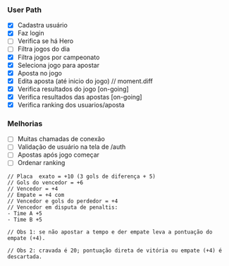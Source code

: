 ### User Path

- [x] Cadastra usuário
- [x] Faz login
- [ ] Verifica se há Hero
- [ ] Filtra jogos do dia 
- [x] Filtra jogos por campeonato
- [x] Seleciona jogo para apostar
- [x] Aposta no jogo 
- [x] Edita aposta (até inicio do jogo) // moment.diff
- [x] Verifica resultados do jogo [on-going]
- [x] Verifica resultados das apostas [on-going]
- [x] Verifica ranking dos usuarios/aposta

### Melhorias

- [ ] Muitas chamadas de conexão
- [ ] Validação de usuário na tela de /auth
- [ ] Apostas após jogo começar
- [ ] Ordenar ranking

````
// Placa  exato = +10 (3 gols de diferença + 5)
// Gols do vencedor = +6
// Vencedor = +4
// Empate = +4 com
// Vencedor e gols do perdedor = +4
// Vencedor em disputa de penaltis: 
- Time A +5
- Time B +5

// Obs 1: se não apostar a tempo e der empate leva a pontuação do empate (+4).

// Obs 2: cravada é 20; pontuação direta de vitória ou empate (+4) é descartada.
````